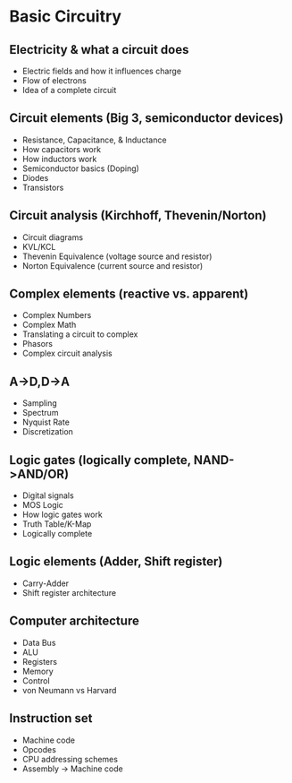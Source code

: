 # Basic Circuitry

## Electricity & what a circuit does
- Electric fields and how it influences charge
- Flow of electrons 
- Idea of a complete circuit 
## Circuit elements (Big 3, semiconductor devices)
- Resistance, Capacitance, & Inductance
- How capacitors work
- How inductors work
- Semiconductor basics (Doping)
- Diodes
- Transistors
## Circuit analysis (Kirchhoff, Thevenin/Norton)
- Circuit diagrams
- KVL/KCL
- Thevenin Equivalence (voltage source and resistor)
- Norton Equivalence (current source and resistor)
## Complex elements (reactive vs. apparent)
- Complex Numbers
- Complex Math
- Translating a circuit to complex
- Phasors
- Complex circuit analysis
## A->D,D->A
- Sampling
- Spectrum
- Nyquist Rate
- Discretization
## Logic gates (logically complete, NAND->AND/OR)
- Digital signals
- MOS Logic
- How logic gates work
- Truth Table/K-Map
- Logically complete
## Logic elements (Adder, Shift register)
- Carry-Adder
- Shift register architecture
## Computer architecture
- Data Bus
- ALU
- Registers
- Memory
- Control
- von Neumann vs Harvard
## Instruction set
- Machine code
- Opcodes
- CPU addressing schemes
- Assembly -> Machine code


